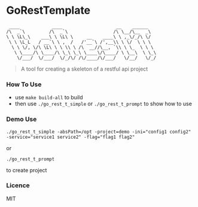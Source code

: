 GoRestTemplate
====
     ____            ____                    __    ______
    /\  _`\         /\  _`\                 /\ \__/\__  _\
    \ \ \L\_\    ___\ \ \L\ \     __    ____\ \ ,_\/_/\ \/
     \ \ \L_L   / __`\ \ ,  /   /'__`\ /',__\\ \ \/  \ \ \
      \ \ \/, \/\ \L\ \ \ \\ \ /\  __//\__, `\\ \ \_  \ \ \
       \ \____/\ \____/\ \_\ \_\ \____\/\____/ \ \__\  \ \_\
        \/___/  \/___/  \/_/\/ /\/____/\/___/   \/__/   \/_/


>A tool for creating a skeleton of a restful api project


### How To Use

* use `make build-all` to build
* then use `./go_rest_t_simple` or `./go_rest_t_prompt` to show how to use

### Demo Use

`./go_rest_t_simple -absPath=/opt -project=demo -ini="config1 config2" -service="service1 service2" -flag="flag1 flag2"`

or

`./go_rest_t_prompt` 

to create project


### Licence

MIT